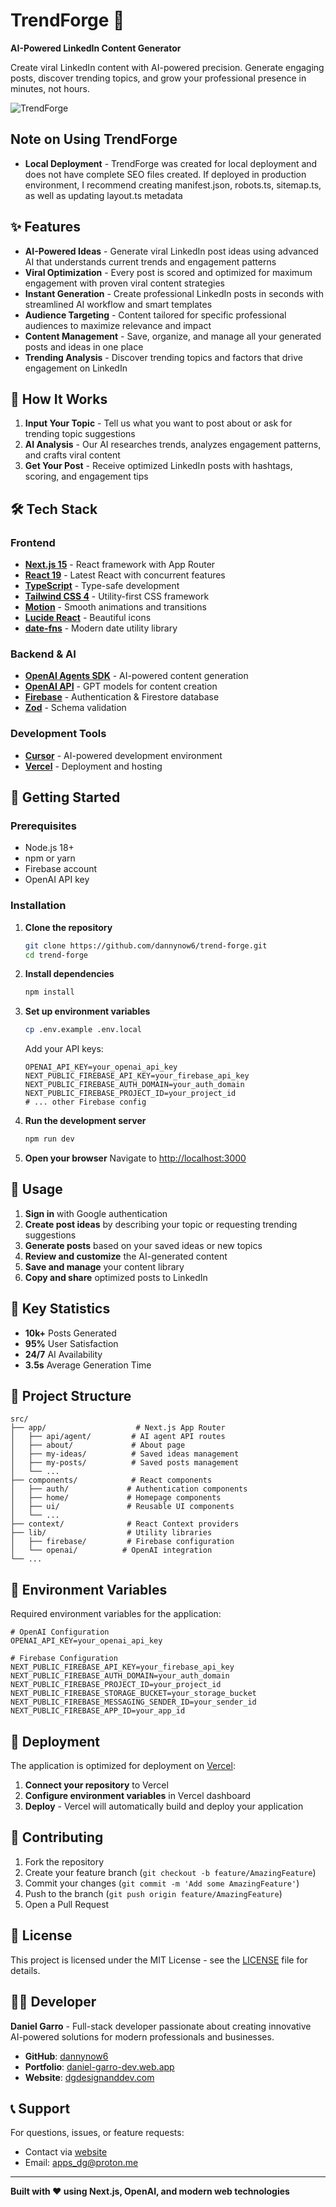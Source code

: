 # TrendForge 🚀

**AI-Powered LinkedIn Content Generator**

Create viral LinkedIn content with AI-powered precision. Generate engaging posts, discover trending topics, and grow your professional presence in minutes, not hours.

![TrendForge](./assets/logo.png)

## Note on Using TrendForge

- **Local Deployment** - TrendForge was created for local deployment and does not have complete SEO files created. If deployed in production environment, I recommend creating manifest.json, robots.ts, sitemap.ts, as well as updating layout.ts metadata

## ✨ Features

- **AI-Powered Ideas** - Generate viral LinkedIn post ideas using advanced AI that understands current trends and engagement patterns
- **Viral Optimization** - Every post is scored and optimized for maximum engagement with proven viral content strategies
- **Instant Generation** - Create professional LinkedIn posts in seconds with streamlined AI workflow and smart templates
- **Audience Targeting** - Content tailored for specific professional audiences to maximize relevance and impact
- **Content Management** - Save, organize, and manage all your generated posts and ideas in one place
- **Trending Analysis** - Discover trending topics and factors that drive engagement on LinkedIn

## 🎯 How It Works

1. **Input Your Topic** - Tell us what you want to post about or ask for trending topic suggestions
2. **AI Analysis** - Our AI researches trends, analyzes engagement patterns, and crafts viral content
3. **Get Your Post** - Receive optimized LinkedIn posts with hashtags, scoring, and engagement tips

## 🛠️ Tech Stack

### Frontend

- **[Next.js 15](https://nextjs.org/)** - React framework with App Router
- **[React 19](https://react.dev/)** - Latest React with concurrent features
- **[TypeScript](https://www.typescriptlang.org/)** - Type-safe development
- **[Tailwind CSS 4](https://tailwindcss.com/)** - Utility-first CSS framework
- **[Motion](https://motion.dev/)** - Smooth animations and transitions
- **[Lucide React](https://lucide.dev/)** - Beautiful icons
- **[date-fns](https://date-fns.org/)** - Modern date utility library

### Backend & AI

- **[OpenAI Agents SDK](https://openai.github.io/openai-agents-js/)** - AI-powered content generation
- **[OpenAI API](https://openai.com/)** - GPT models for content creation
- **[Firebase](https://firebase.google.com/)** - Authentication & Firestore database
- **[Zod](https://zod.dev/)** - Schema validation

### Development Tools

- **[Cursor](https://cursor.com/)** - AI-powered development environment
- **[Vercel](https://vercel.com/)** - Deployment and hosting

## 🚀 Getting Started

### Prerequisites

- Node.js 18+
- npm or yarn
- Firebase account
- OpenAI API key

### Installation

1. **Clone the repository**

   ```bash
   git clone https://github.com/dannynow6/trend-forge.git
   cd trend-forge
   ```

2. **Install dependencies**

   ```bash
   npm install
   ```

3. **Set up environment variables**

   ```bash
   cp .env.example .env.local
   ```

   Add your API keys:

   ```env
   OPENAI_API_KEY=your_openai_api_key
   NEXT_PUBLIC_FIREBASE_API_KEY=your_firebase_api_key
   NEXT_PUBLIC_FIREBASE_AUTH_DOMAIN=your_auth_domain
   NEXT_PUBLIC_FIREBASE_PROJECT_ID=your_project_id
   # ... other Firebase config
   ```

4. **Run the development server**

   ```bash
   npm run dev
   ```

5. **Open your browser**
   Navigate to [http://localhost:3000](http://localhost:3000)

## 📱 Usage

1. **Sign in** with Google authentication
2. **Create post ideas** by describing your topic or requesting trending suggestions
3. **Generate posts** based on your saved ideas or new topics
4. **Review and customize** the AI-generated content
5. **Save and manage** your content library
6. **Copy and share** optimized posts to LinkedIn

## 🌟 Key Statistics

- **10k+** Posts Generated
- **95%** User Satisfaction
- **24/7** AI Availability
- **3.5s** Average Generation Time

## 📂 Project Structure

```
src/
├── app/                    # Next.js App Router
│   ├── api/agent/         # AI agent API routes
│   ├── about/             # About page
│   ├── my-ideas/          # Saved ideas management
│   ├── my-posts/          # Saved posts management
│   └── ...
├── components/            # React components
│   ├── auth/             # Authentication components
│   ├── home/             # Homepage components
│   ├── ui/               # Reusable UI components
│   └── ...
├── context/              # React Context providers
├── lib/                  # Utility libraries
│   ├── firebase/         # Firebase configuration
│   └── openai/          # OpenAI integration
└── ...
```

## 🔐 Environment Variables

Required environment variables for the application:

```env
# OpenAI Configuration
OPENAI_API_KEY=your_openai_api_key

# Firebase Configuration
NEXT_PUBLIC_FIREBASE_API_KEY=your_firebase_api_key
NEXT_PUBLIC_FIREBASE_AUTH_DOMAIN=your_auth_domain
NEXT_PUBLIC_FIREBASE_PROJECT_ID=your_project_id
NEXT_PUBLIC_FIREBASE_STORAGE_BUCKET=your_storage_bucket
NEXT_PUBLIC_FIREBASE_MESSAGING_SENDER_ID=your_sender_id
NEXT_PUBLIC_FIREBASE_APP_ID=your_app_id
```

## 🚀 Deployment

The application is optimized for deployment on [Vercel](https://vercel.com/):

1. **Connect your repository** to Vercel
2. **Configure environment variables** in Vercel dashboard
3. **Deploy** - Vercel will automatically build and deploy your application

## 🤝 Contributing

1. Fork the repository
2. Create your feature branch (`git checkout -b feature/AmazingFeature`)
3. Commit your changes (`git commit -m 'Add some AmazingFeature'`)
4. Push to the branch (`git push origin feature/AmazingFeature`)
5. Open a Pull Request

## 📄 License

This project is licensed under the MIT License - see the [LICENSE](./LICENSE) file for details.

## 👨‍💻 Developer

**Daniel Garro** - Full-stack developer passionate about creating innovative AI-powered solutions for modern professionals and businesses.

- **GitHub**: [dannynow6](https://github.com/dannynow6)
- **Portfolio**: [daniel-garro-dev.web.app](https://daniel-garro-dev.web.app/)
- **Website**: [dgdesignanddev.com](https://dgdesignanddev.com/)

## 📞 Support

For questions, issues, or feature requests:

- Contact via [website](https://dgdesignanddev.com/)
- Email: apps_dg@proton.me

---

**Built with ❤️ using Next.js, OpenAI, and modern web technologies**
